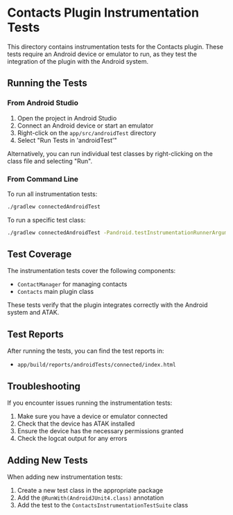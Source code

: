 # Contacts Plugin Instrumentation Tests

This directory contains instrumentation tests for the Contacts plugin. These tests require an Android device or emulator to run, as they test the integration of the plugin with the Android system.

## Running the Tests

### From Android Studio

1. Open the project in Android Studio
2. Connect an Android device or start an emulator
3. Right-click on the `app/src/androidTest` directory
4. Select "Run Tests in 'androidTest'"

Alternatively, you can run individual test classes by right-clicking on the class file and selecting "Run".

### From Command Line

To run all instrumentation tests:

```bash
./gradlew connectedAndroidTest
```

To run a specific test class:

```bash
./gradlew connectedAndroidTest -Pandroid.testInstrumentationRunnerArguments.class=com.atakmap.android.contacts.plugin.ContactManagerTest
```

## Test Coverage

The instrumentation tests cover the following components:

- `ContactManager` for managing contacts
- `Contacts` main plugin class

These tests verify that the plugin integrates correctly with the Android system and ATAK.

## Test Reports

After running the tests, you can find the test reports in:

- `app/build/reports/androidTests/connected/index.html`

## Troubleshooting

If you encounter issues running the instrumentation tests:

1. Make sure you have a device or emulator connected
2. Check that the device has ATAK installed
3. Ensure the device has the necessary permissions granted
4. Check the logcat output for any errors

## Adding New Tests

When adding new instrumentation tests:

1. Create a new test class in the appropriate package
2. Add the `@RunWith(AndroidJUnit4.class)` annotation
3. Add the test to the `ContactsInstrumentationTestSuite` class 